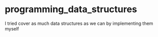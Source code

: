 # programming_data_structures

I tried cover as much data structures as we can by implementing them myself
